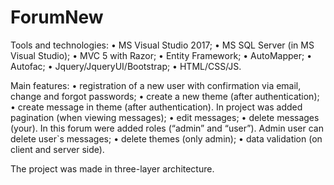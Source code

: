  
# ForumNew
  Tools and technologies:
 •	MS Visual Studio 2017; 
 •	MS SQL Server (in MS Visual Studio);
 •	MVC 5 with Razor;
 •	Entity Framework;
 •	AutoMapper;
 •	Autofac;
 •	Jquery/JqueryUI/Bootstrap;
 •	HTML/CSS/JS.

  Main features:
•	registration of a new user with confirmation via email, change and forgot passwords;
•	create a new theme (after authentication);
•	create message in theme (after authentication). In project was added pagination (when viewing messages);
•	edit messages;
•	delete messages (your). In this forum were added roles (“admin” and “user”). Admin user can delete user`s messages;
•	delete themes (only admin);
•	data validation (on client and server side).

  The project was made in three-layer architecture.

